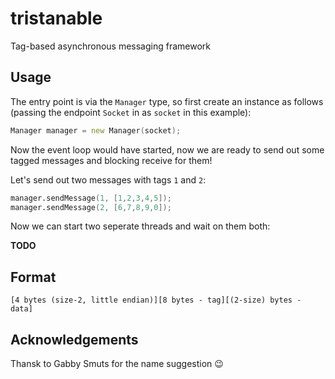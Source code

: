 tristanable
===========

Tag-based asynchronous messaging framework

## Usage

The entry point is via the `Manager` type, so first create an instance as follows (passing the endpoint `Socket` in as `socket` in this example):

```d
Manager manager = new Manager(socket);
```

Now the event loop would have started, now we are ready to send out some tagged messages and blocking receive for them!

Let's send out two messages with tags `1` and `2`:

```d
manager.sendMessage(1, [1,2,3,4,5]);
manager.sendMessage(2, [6,7,8,9,0]);
```

Now we can start two seperate threads and wait on them both:

**TODO**

## Format

```
[4 bytes (size-2, little endian)][8 bytes - tag][(2-size) bytes - data]
```

## Acknowledgements

Thansk to Gabby Smuts for the name suggestion 😉️